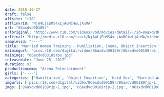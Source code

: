 ```yaml
---
date: 2018-10-27
draft: false
affsite: "r18"
afflinkr18: "NjA4LjEuMS4xLjAuMC4wLjAuMA"
url: "86axdvd00189r"
urloriginal: "http://www.r18.com/videos/vod/movies/detail/-/id=86axdvd00189r"
urlfinal: "http://media.r18.com/track/NjA4LjEuMS4xLjAuMC4wLjAuMA/videos/vod/movies/detail/-/id=86axdvd00189r"
samplevid: "----"
title: "Married Woman Training - Humiliation, Enema, Object Insertion!"
mainimgurl: "pics.r18.com/digital/video/86axdvd00189r/86axdvd00189rps.jpg"
mainimgs: "86axdvd00189rps.jpg"
releasedate: "June 25, 2017"
duration: 93
productioncomp: "Arena Entertainment"
girls: ['----']
categories: ['Humiliation', 'Object Insertion', 'Hard Sex', 'Married Woman', 'BDSM', 'Training', 'Anal Play', 'Enema', 'Bondage']
imgurls: ['pics.r18.com/digital/video/86axdvd00189r/86axdvd00189rjp-1.jpg', 'pics.r18.com/digital/video/86axdvd00189r/86axdvd00189rjp-2.jpg', 'pics.r18.com/digital/video/86axdvd00189r/86axdvd00189rjp-3.jpg', 'pics.r18.com/digital/video/86axdvd00189r/86axdvd00189rjp-4.jpg', 'pics.r18.com/digital/video/86axdvd00189r/86axdvd00189rjp-5.jpg', 'pics.r18.com/digital/video/86axdvd00189r/86axdvd00189rjp-6.jpg', 'pics.r18.com/digital/video/86axdvd00189r/86axdvd00189rjp-7.jpg', 'pics.r18.com/digital/video/86axdvd00189r/86axdvd00189rjp-8.jpg', 'pics.r18.com/digital/video/86axdvd00189r/86axdvd00189rjp-9.jpg', 'pics.r18.com/digital/video/86axdvd00189r/86axdvd00189rjp-10.jpg', 'pics.r18.com/digital/video/86axdvd00189r/86axdvd00189rjp-11.jpg', 'pics.r18.com/digital/video/86axdvd00189r/86axdvd00189rjp-12.jpg', 'pics.r18.com/digital/video/86axdvd00189r/86axdvd00189rjp-13.jpg', 'pics.r18.com/digital/video/86axdvd00189r/86axdvd00189rjp-14.jpg', 'pics.r18.com/digital/video/86axdvd00189r/86axdvd00189rjp-15.jpg', 'pics.r18.com/digital/video/86axdvd00189r/86axdvd00189rjp-16.jpg', 'pics.r18.com/digital/video/86axdvd00189r/86axdvd00189rjp-17.jpg', 'pics.r18.com/digital/video/86axdvd00189r/86axdvd00189rjp-18.jpg', 'pics.r18.com/digital/video/86axdvd00189r/86axdvd00189rjp-19.jpg', 'pics.r18.com/digital/video/86axdvd00189r/86axdvd00189rjp-20.jpg']
imgs: ['86axdvd00189rjp-1.jpg', '86axdvd00189rjp-2.jpg', '86axdvd00189rjp-3.jpg', '86axdvd00189rjp-4.jpg', '86axdvd00189rjp-5.jpg', '86axdvd00189rjp-6.jpg', '86axdvd00189rjp-7.jpg', '86axdvd00189rjp-8.jpg', '86axdvd00189rjp-9.jpg', '86axdvd00189rjp-10.jpg', '86axdvd00189rjp-11.jpg', '86axdvd00189rjp-12.jpg', '86axdvd00189rjp-13.jpg', '86axdvd00189rjp-14.jpg', '86axdvd00189rjp-15.jpg', '86axdvd00189rjp-16.jpg', '86axdvd00189rjp-17.jpg', '86axdvd00189rjp-18.jpg', '86axdvd00189rjp-19.jpg', '86axdvd00189rjp-20.jpg']
---
```

